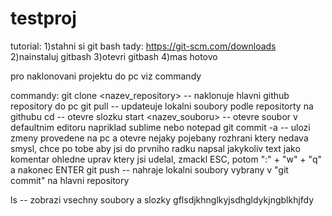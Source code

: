 # testproj
tutorial:
1)stahni si git bash tady: https://git-scm.com/downloads
2)nainstaluj gitbash
3)otevri gitbash
4)mas hotovo

pro naklonovani projektu do pc viz commandy

commandy:
git clone <nazev_repository> -- naklonuje hlavni github repository do pc
git pull -- updateuje lokalni soubory podle repositorty na githubu
cd <slozka> -- otevre slozku
start <nazev_souboru> -- otevre soubor v defaultnim editoru napriklad sublime nebo notepad
git commit -a -- ulozi zmeny provedene na pc a otevre nejaky pojebany rozhrani ktery nedava smysl, chce po tobe aby jsi do prvniho radku napsal jakykoliv text jako komentar ohledne uprav ktery jsi udelal, zmackl ESC, potom ":" + "w" + "q" a nakonec ENTER 
git push -- nahraje lokalni soubory vybrany v "git commit" na hlavni repository

ls -- zobrazi vsechny soubory a slozky
gflsdjkhnglkyjsdhgldykjngblkhjfdy